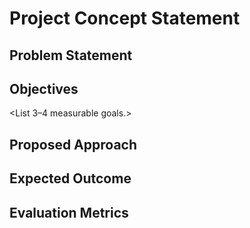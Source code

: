 # Project Concept Statement
 ## Problem Statement
 <Describe the issue your project aims to solve.>

 ## Objectives
 <List 3–4 measurable goals.>

 ## Proposed Approach
 <Describe your planned AI methods or technologies.>

 ## Expected Outcome
 <Describe what success looks like for your project.>

 ## Evaluation Metrics
 <List how you will evaluate success.>

